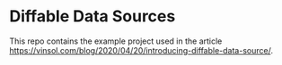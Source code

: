 # Diffable Data Sources
This repo contains the example project used in the article https://vinsol.com/blog/2020/04/20/introducing-diffable-data-source/.